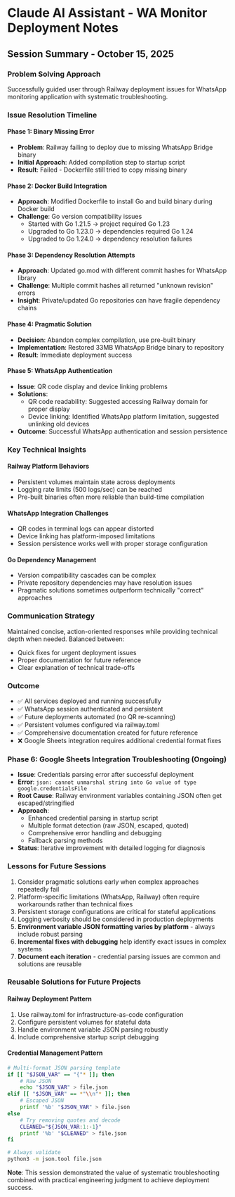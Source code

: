 # Claude AI Assistant - WA Monitor Deployment Notes

## Session Summary - October 15, 2025

### Problem Solving Approach
Successfully guided user through Railway deployment issues for WhatsApp monitoring application with systematic troubleshooting.

### Issue Resolution Timeline

#### Phase 1: Binary Missing Error
- **Problem**: Railway failing to deploy due to missing WhatsApp Bridge binary
- **Initial Approach**: Added compilation step to startup script
- **Result**: Failed - Dockerfile still tried to copy missing binary

#### Phase 2: Docker Build Integration  
- **Approach**: Modified Dockerfile to install Go and build binary during Docker build
- **Challenge**: Go version compatibility issues
  - Started with Go 1.21.5 → project required Go 1.23
  - Upgraded to Go 1.23.0 → dependencies required Go 1.24
  - Upgraded to Go 1.24.0 → dependency resolution failures

#### Phase 3: Dependency Resolution Attempts
- **Approach**: Updated go.mod with different commit hashes for WhatsApp library
- **Challenge**: Multiple commit hashes all returned "unknown revision" errors
- **Insight**: Private/updated Go repositories can have fragile dependency chains

#### Phase 4: Pragmatic Solution
- **Decision**: Abandon complex compilation, use pre-built binary
- **Implementation**: Restored 33MB WhatsApp Bridge binary to repository
- **Result**: Immediate deployment success

#### Phase 5: WhatsApp Authentication
- **Issue**: QR code display and device linking problems
- **Solutions**:
  - QR code readability: Suggested accessing Railway domain for proper display
  - Device linking: Identified WhatsApp platform limitation, suggested unlinking old devices
- **Outcome**: Successful WhatsApp authentication and session persistence

### Key Technical Insights

#### Railway Platform Behaviors
- Persistent volumes maintain state across deployments
- Logging rate limits (500 logs/sec) can be reached
- Pre-built binaries often more reliable than build-time compilation

#### WhatsApp Integration Challenges
- QR codes in terminal logs can appear distorted
- Device linking has platform-imposed limitations
- Session persistence works well with proper storage configuration

#### Go Dependency Management
- Version compatibility cascades can be complex
- Private repository dependencies may have resolution issues
- Pragmatic solutions sometimes outperform technically "correct" approaches

### Communication Strategy
Maintained concise, action-oriented responses while providing technical depth when needed. Balanced between:
- Quick fixes for urgent deployment issues
- Proper documentation for future reference
- Clear explanation of technical trade-offs

### Outcome
- ✅ All services deployed and running successfully
- ✅ WhatsApp session authenticated and persistent
- ✅ Future deployments automated (no QR re-scanning)
- ✅ Persistent volumes configured via railway.toml
- ✅ Comprehensive documentation created for future reference
- ❌ Google Sheets integration requires additional credential format fixes

### Phase 6: Google Sheets Integration Troubleshooting (Ongoing)
- **Issue**: Credentials parsing error after successful deployment
- **Error**: `json: cannot unmarshal string into Go value of type google.credentialsFile`
- **Root Cause**: Railway environment variables containing JSON often get escaped/stringified
- **Approach**: 
  - Enhanced credential parsing in startup script
  - Multiple format detection (raw JSON, escaped, quoted)
  - Comprehensive error handling and debugging
  - Fallback parsing methods
- **Status**: Iterative improvement with detailed logging for diagnosis

### Lessons for Future Sessions
1. Consider pragmatic solutions early when complex approaches repeatedly fail
2. Platform-specific limitations (WhatsApp, Railway) often require workarounds rather than technical fixes
3. Persistent storage configurations are critical for stateful applications
4. Logging verbosity should be considered in production deployments
5. **Environment variable JSON formatting varies by platform** - always include robust parsing
6. **Incremental fixes with debugging** help identify exact issues in complex systems
7. **Document each iteration** - credential parsing issues are common and solutions are reusable

### Reusable Solutions for Future Projects

#### Railway Deployment Pattern
1. Use railway.toml for infrastructure-as-code configuration
2. Configure persistent volumes for stateful data
3. Handle environment variable JSON parsing robustly
4. Include comprehensive startup script debugging

#### Credential Management Pattern
```bash
# Multi-format JSON parsing template
if [[ "$JSON_VAR" == "{"* ]]; then
    # Raw JSON
    echo "$JSON_VAR" > file.json
elif [[ "$JSON_VAR" == *"\\n"* ]]; then
    # Escaped JSON
    printf '%b' "$JSON_VAR" > file.json
else
    # Try removing quotes and decode
    CLEANED="${JSON_VAR:1:-1}"
    printf '%b' "$CLEANED" > file.json
fi

# Always validate
python3 -m json.tool file.json
```

**Note**: This session demonstrated the value of systematic troubleshooting combined with practical engineering judgment to achieve deployment success.
